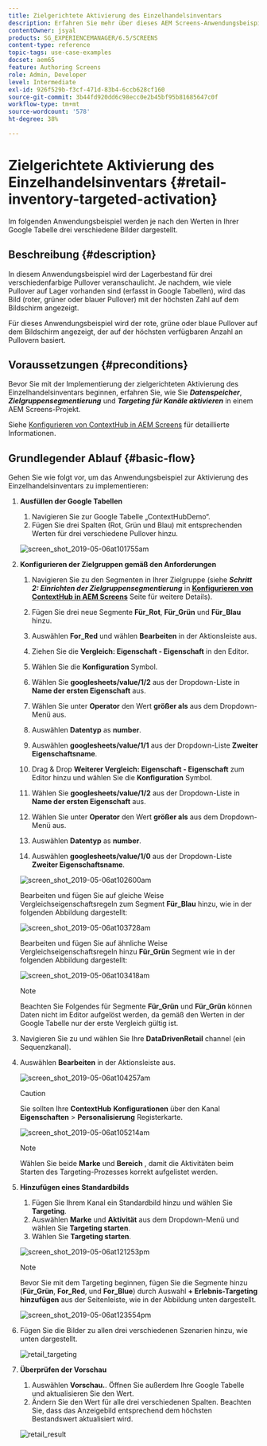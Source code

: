 ```yaml
---
title: Zielgerichtete Aktivierung des Einzelhandelsinventars
description: Erfahren Sie mehr über dieses AEM Screens-Anwendungsbeispiel, in dem der Lagerbestand für drei verschiedene Pullover dargestellt wird.
contentOwner: jsyal
products: SG_EXPERIENCEMANAGER/6.5/SCREENS
content-type: reference
topic-tags: use-case-examples
docset: aem65
feature: Authoring Screens
role: Admin, Developer
level: Intermediate
exl-id: 926f529b-f3cf-471d-83b4-6ccb628cf160
source-git-commit: 3b44fd920dd6c98ecc0e2b45bf95b81685647c0f
workflow-type: tm+mt
source-wordcount: '578'
ht-degree: 38%

---
```


# Zielgerichtete Aktivierung des Einzelhandelsinventars {#retail-inventory-targeted-activation}

Im folgenden Anwendungsbeispiel werden je nach den Werten in Ihrer Google Tabelle drei verschiedene Bilder dargestellt.

## Beschreibung {#description}

In diesem Anwendungsbeispiel wird der Lagerbestand für drei verschiedenfarbige Pullover veranschaulicht. Je nachdem, wie viele Pullover auf Lager vorhanden sind (erfasst in Google Tabellen), wird das Bild (roter, grüner oder blauer Pullover) mit der höchsten Zahl auf dem Bildschirm angezeigt.

Für dieses Anwendungsbeispiel wird der rote, grüne oder blaue Pullover auf dem Bildschirm angezeigt, der auf der höchsten verfügbaren Anzahl an Pullovern basiert.

## Voraussetzungen {#preconditions}

Bevor Sie mit der Implementierung der zielgerichteten Aktivierung des Einzelhandelsinventars beginnen, erfahren Sie, wie Sie ***Datenspeicher***, ***Zielgruppensegmentierung*** und ***Targeting für Kanäle aktivieren*** in einem AEM Screens-Projekt.

Siehe [Konfigurieren von ContextHub in AEM Screens](configuring-context-hub.md) für detaillierte Informationen.

## Grundlegender Ablauf {#basic-flow}

Gehen Sie wie folgt vor, um das Anwendungsbeispiel zur Aktivierung des Einzelhandelsinventars zu implementieren:

1. **Ausfüllen der Google Tabellen**

   1. Navigieren Sie zur Google Tabelle „ContextHubDemo“.
   1. Fügen Sie drei Spalten (Rot, Grün und Blau) mit entsprechenden Werten für drei verschiedene Pullover hinzu.

   ![screen_shot_2019-05-06at101755am](assets/screen_shot_2019-05-06at101755am.png)

1. **Konfigurieren der Zielgruppen gemäß den Anforderungen**

   1. Navigieren Sie zu den Segmenten in Ihrer Zielgruppe (siehe ***Schritt 2: Einrichten der Zielgruppensegmentierung*** in **[Konfigurieren von ContextHub in AEM Screens](configuring-context-hub.md)** Seite für weitere Details).

   1. Fügen Sie drei neue Segmente **Für_Rot**, **Für_Grün** und **Für_Blau** hinzu.

   1. Auswählen **For_Red** und wählen **Bearbeiten** in der Aktionsleiste aus.

   1. Ziehen Sie die **Vergleich: Eigenschaft - Eigenschaft** in den Editor.
   1. Wählen Sie die **Konfiguration** Symbol.
   1. Wählen Sie **googlesheets/value/1/2** aus der Dropdown-Liste in **Name der ersten Eigenschaft** aus.
   1. Wählen Sie unter **Operator** den Wert **größer als** aus dem Dropdown-Menü aus.
   1. Auswählen **Datentyp** as **number**.
   1. Auswählen **googlesheets/value/1/1** aus der Dropdown-Liste **Zweiter Eigenschaftsname**.
   1. Drag &amp; Drop **Weiterer Vergleich: Eigenschaft - Eigenschaft** zum Editor hinzu und wählen Sie die **Konfiguration** Symbol.
   1. Wählen Sie **googlesheets/value/1/2** aus der Dropdown-Liste in **Name der ersten Eigenschaft** aus.
   1. Wählen Sie unter **Operator** den Wert **größer als** aus dem Dropdown-Menü aus.
   1. Auswählen **Datentyp** as **number**.
   1. Auswählen **googlesheets/value/1/0** aus der Dropdown-Liste **Zweiter Eigenschaftsname**.

   ![screen_shot_2019-05-06at102600am](assets/screen_shot_2019-05-06at102600am.png)

   Bearbeiten und fügen Sie auf gleiche Weise Vergleichseigenschaftsregeln zum Segment **Für_Blau** hinzu, wie in der folgenden Abbildung dargestellt:

   ![screen_shot_2019-05-06at103728am](assets/screen_shot_2019-05-06at103728am.png)

   Bearbeiten und fügen Sie auf ähnliche Weise Vergleichseigenschaftsregeln hinzu **Für_Grün** Segment wie in der folgenden Abbildung dargestellt:

   ![screen_shot_2019-05-06at103418am](assets/screen_shot_2019-05-06at103418am.png)

   >[!NOTE]
   >
   >Beachten Sie Folgendes für Segmente **Für_Grün** und **Für_Grün** können Daten nicht im Editor aufgelöst werden, da gemäß den Werten in der Google Tabelle nur der erste Vergleich gültig ist.

1. Navigieren Sie zu und wählen Sie Ihre **DataDrivenRetail** channel (ein Sequenzkanal).
1. Auswählen **Bearbeiten** in der Aktionsleiste aus.

   ![screen_shot_2019-05-06at104257am](assets/screen_shot_2019-05-06at104257am.png)

   >[!CAUTION]
   >
   >Sie sollten Ihre **ContextHub** **Konfigurationen** über den Kanal **Eigenschaften** > **Personalisierung** Registerkarte.

   ![screen_shot_2019-05-06at105214am](assets/screen_shot_2019-05-06at105214am.png)

   >[!NOTE]
   >
   >Wählen Sie beide **Marke** und **Bereich** , damit die Aktivitäten beim Starten des Targeting-Prozesses korrekt aufgelistet werden.

1. **Hinzufügen eines Standardbilds**

   1. Fügen Sie Ihrem Kanal ein Standardbild hinzu und wählen Sie **Targeting**.
   1. Auswählen **Marke** und **Aktivität** aus dem Dropdown-Menü und wählen Sie **Targeting starten**.
   1. Wählen Sie **Targeting starten**.

   ![screen_shot_2019-05-06at121253pm](assets/screen_shot_2019-05-06at121253pm.png)

   >[!NOTE]
   >
   >Bevor Sie mit dem Targeting beginnen, fügen Sie die Segmente hinzu (**Für_Grün**, **For_Red**, und **For_Blue**) durch Auswahl **+ Erlebnis-Targeting hinzufügen** aus der Seitenleiste, wie in der Abbildung unten dargestellt.

   ![screen_shot_2019-05-06at123554pm](assets/screen_shot_2019-05-06at123554pm.png)

1. Fügen Sie die Bilder zu allen drei verschiedenen Szenarien hinzu, wie unten dargestellt.

   ![retail_targeting](assets/retail_targeting.gif)

1. **Überprüfen der Vorschau**

   1. Auswählen **Vorschau.**. Öffnen Sie außerdem Ihre Google Tabelle und aktualisieren Sie den Wert.
   1. Ändern Sie den Wert für alle drei verschiedenen Spalten. Beachten Sie, dass das Anzeigebild entsprechend dem höchsten Bestandswert aktualisiert wird.

   ![retail_result](assets/retail_result.gif)
